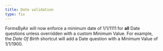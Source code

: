 ```yaml
---
title: Date validation
type: fix
---
```


FormsByAir will now enforce a minimum date of 1/1/1111 for **all** Date questions unless overridden with a custom Minimum Value. For example, the *Date Of Birth* shortcut will add a Date question with a Minimum Value of 1/1/1900.
